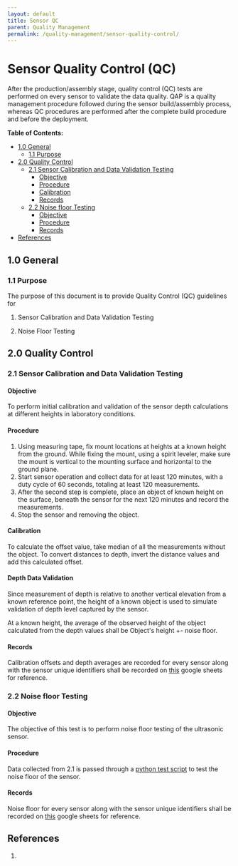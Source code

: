 ```yaml
---
layout: default
title: Sensor QC
parent: Quality Management
permalink: /quality-management/sensor-quality-control/
---
```


# Sensor Quality Control (QC)

After the production/assembly stage, quality control (QC) tests are performed on every sensor to validate the data quality. QAP is a quality management procedure followed during the sensor build/assembly process, whereas QC procedures are performed after the complete build procedure and before the deployment.

**Table of Contents:**

* [1.0 General](#10-general)
  + [1.1 Purpose](#11-purpose)
* [2.0 Quality Control](#20-quality-control)
  + [2.1 Sensor Calibration and Data Validation Testing](#21-sensor-calibration-and-data-validation-testing)
    - [Objective](#objective)
    - [Procedure](#procedure)
    - [Calibration](#calibration)
    - [Records](#records)
  + [2.2 Noise floor Testing](#22-noise-floor-testing)
    - [Objective](#objective-1)
    - [Procedure](#procedure-1)
    - [Records](#records-1)
* [References](#references)

## 1.0 General 

### 1.1 Purpose

The purpose of this document is to provide Quality Control (QC) guidelines for 

1. Sensor Calibration and Data Validation Testing

2. Noise Floor Testing

## 2.0 Quality Control

### 2.1 Sensor Calibration and Data Validation Testing

#### Objective

To perform initial calibration and validation of the sensor depth calculations at different heights in laboratory conditions. 

#### Procedure

1. Using measuring tape, fix mount locations at heights at a known height from the ground. While fixing the mount, using a spirit leveler, make sure the mount is vertical to the mounting surface and horizontal to the ground plane. 
2. Start sensor operation and collect data for at least 120 minutes, with a duty cycle of 60 seconds, totaling at least 120 measurements.
3. After the second step is complete, place an object of known height on the surface, beneath the sensor for the next 120 minutes and record the measurements.
4. Stop the sensor and removing the object.

#### Calibration

To calculate the offset value, take median of all the measurements without the object. To convert distances to depth, invert the distance values and add this calculated offset.

#### Depth Data Validation

Since measurement of depth is relative to another vertical elevation from a known reference point, the height of a known object is used to simulate validation of depth level captured by the sensor.

At a known height, the average of the observed height of the object calculated from the depth values shall be Object's height +- noise floor. 

#### Records

Calibration offsets and depth averages are recorded for every sensor along with the sensor unique identifiers shall be recorded on [this](https://docs.google.com/spreadsheets/d/1FdsjeI8EHIygVHqMOj_p9l_yOaDbCCXwaQY8SxioX9Q/edit?usp=sharing) google sheets for reference.

### 2.2 Noise floor Testing

#### Objective

The objective of this test is to perform noise floor testing of the ultrasonic sensor. 

#### Procedure

Data collected from 2.1 is passed through a [python test script](https://github.com/floodsense/testing/blob/main/scripts/qc_test.py) to test the noise floor of the sensor.

#### Records

Noise floor for every sensor along with the sensor unique identifiers shall be recorded on [this](https://docs.google.com/spreadsheets/d/1FdsjeI8EHIygVHqMOj_p9l_yOaDbCCXwaQY8SxioX9Q/edit?usp=sharing) google sheets for reference.

## References

1. 

